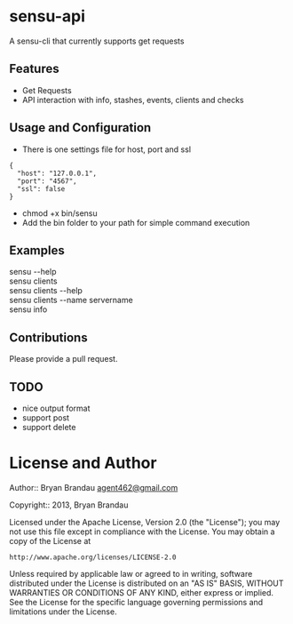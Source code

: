 sensu-api
=========

A sensu-cli that currently supports get requests

Features
--------
* Get Requests
* API interaction with info, stashes, events, clients and checks


Usage and Configuration
-----------------------
* There is one settings file for host, port and ssl
   
````
{
  "host": "127.0.0.1",
  "port": "4567",
  "ssl": false
}

````

* chmod +x bin/sensu
* Add the bin folder to your path for simple command execution

Examples
-----------
sensu --help   
sensu clients   
sensu clients --help   
sensu clients --name servername   
sensu info   
   
Contributions
-------------
Please provide a pull request.  

TODO
----
* nice output format
* support post
* support delete

License and Author
==================

Author:: Bryan Brandau <agent462@gmail.com>

Copyright:: 2013, Bryan Brandau

Licensed under the Apache License, Version 2.0 (the "License");
you may not use this file except in compliance with the License.
You may obtain a copy of the License at

    http://www.apache.org/licenses/LICENSE-2.0

Unless required by applicable law or agreed to in writing, software
distributed under the License is distributed on an "AS IS" BASIS,
WITHOUT WARRANTIES OR CONDITIONS OF ANY KIND, either express or implied.
See the License for the specific language governing permissions and
limitations under the License.
